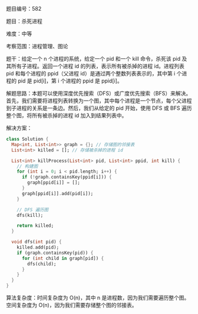 题目编号：582

题目：杀死进程

难度：中等

考察范围：进程管理、图论

题干：给定一个 n 个进程的系统，给定一个 pid 和一个 kill 命令，杀死该 pid 及其所有子进程。返回一个进程 id 的列表，表示所有被杀掉的进程 id。进程列表 pid 和每个进程的 ppid（父进程 id）是通过两个整数列表表示的，其中第 i 个进程的 pid 是 pid[i]，第 i 个进程的 ppid 是 ppid[i]。

解题思路：本题可以使用深度优先搜索（DFS）或广度优先搜索（BFS）来解决。首先，我们需要将进程列表转换为一个图，其中每个进程是一个节点，每个父进程到子进程的关系是一条边。然后，我们从给定的 pid 开始，使用 DFS 或 BFS 遍历整个图，将所有被杀掉的进程 id 加入到结果列表中。

解决方案：

```dart
class Solution {
  Map<int, List<int>> graph = {}; // 存储图的邻接表
  List<int> killed = []; // 存储被杀掉的进程 id

  List<int> killProcess(List<int> pid, List<int> ppid, int kill) {
    // 构建图
    for (int i = 0; i < pid.length; i++) {
      if (!graph.containsKey(ppid[i])) {
        graph[ppid[i]] = [];
      }
      graph[ppid[i]].add(pid[i]);
    }

    // DFS 遍历图
    dfs(kill);

    return killed;
  }

  void dfs(int pid) {
    killed.add(pid);
    if (graph.containsKey(pid)) {
      for (int child in graph[pid]) {
        dfs(child);
      }
    }
  }
}
```

算法复杂度：时间复杂度为 O(n)，其中 n 是进程数，因为我们需要遍历整个图。空间复杂度为 O(n)，因为我们需要存储整个图的邻接表。